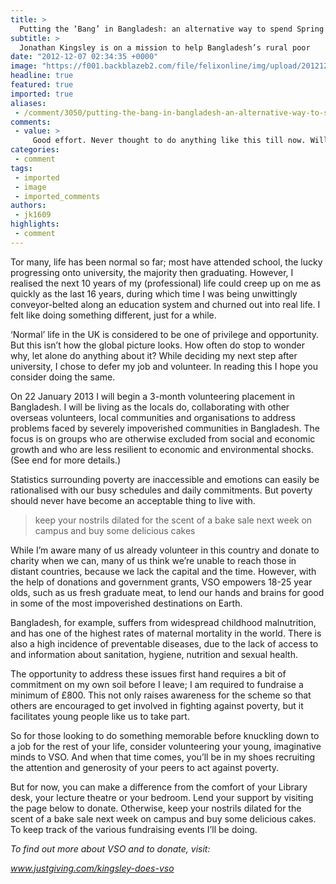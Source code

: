 ```yaml
---
title: >
  Putting the ‘Bang’ in Bangladesh: an alternative way to spend Spring
subtitle: >
  Jonathan Kingsley is on a mission to help Bangladesh’s rural poor
date: "2012-12-07 02:34:35 +0000"
image: "https://f001.backblazeb2.com/file/felixonline/img/upload/201212070233-tna08-bangladesh.jpg"
headline: true
featured: true
imported: true
aliases:
 - /comment/3050/putting-the-bang-in-bangladesh-an-alternative-way-to-spend-spring
comments:
 - value: >
     Good effort. Never thought to do anything like this till now. Will see you at the bake sale next week. <br> Thanks, ,What's a good life if it isn't a collection of the most eye opening and horizon broadening experiences? Well done John!
categories:
 - comment
tags:
 - imported
 - image
 - imported_comments
authors:
 - jk1609
highlights:
 - comment
---
```


Tor many, life has been normal so far; most have attended school, the lucky progressing onto university, the majority then graduating. However, I realised the next 10 years of my (professional) life could creep up on me as quickly as the last 16 years, during which time I was being unwittingly conveyor-belted along an education system and churned out into real life. I felt like doing something different, just for a while.

‘Normal’ life in the UK is considered to be one of privilege and opportunity. But this isn’t how the global picture looks. How often do stop to wonder why, let alone do anything about it? While deciding my next step after university, I chose to defer my job and volunteer. In reading this I hope you consider doing the same.

On 22 January 2013 I will begin a 3-month volunteering placement in Bangladesh. I will be living as the locals do, collaborating with other overseas volunteers, local communities and organisations to address problems faced by severely impoverished communities in Bangladesh. The focus is on groups who are otherwise excluded from social and economic growth and who are less resilient to economic and environmental shocks. (See end for more details.)

Statistics surrounding poverty are inaccessible and emotions can easily be rationalised with our busy schedules and daily commitments. But poverty should never have become an acceptable thing to live with.

> keep your nostrils dilated for the scent of a bake sale next week on campus and buy some delicious cakes

While I’m aware many of us already volunteer in this country and donate to charity when we can, many of us think we’re unable to reach those in distant countries, because we lack the capital and the time. However, with the help of donations and government grants, VSO empowers 18-25 year olds, such as us fresh graduate meat, to lend our hands and brains for good in some of the most impoverished destinations on Earth.

Bangladesh, for example, suffers from widespread childhood malnutrition, and has one of the highest rates of maternal mortality in the world. There is also a high incidence of preventable diseases, due to the lack of access to and information about sanitation, hygiene, nutrition and sexual health.

The opportunity to address these issues first hand requires a bit of commitment on my own soil before I leave; I am required to fundraise a minimum of £800. This not only raises awareness for the scheme so that others are encouraged to get involved in fighting against poverty, but it facilitates young people like us to take part.

So for those looking to do something memorable before knuckling down to a job for the rest of your life, consider volunteering your young, imaginative minds to VSO. And when that time comes, you’ll be in my shoes recruiting the attention and generosity of your peers to act against poverty.

But for now, you can make a difference from the comfort of your Library desk, your lecture theatre or your bedroom. Lend your support by visiting the page below to donate. Otherwise, keep your nostrils dilated for the scent of a bake sale next week on campus and buy some delicious cakes. To keep track of the various fundraising events I’ll be doing.

_To find out more about VSO and to donate, visit:_

_[www.justgiving.com/kingsley-does-vso ](http://www.justgiving.com/kingsley-does-vso )_
